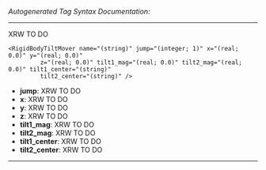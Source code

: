_Autogenerated Tag Syntax Documentation:_

---
XRW TO DO

```
<RigidBodyTiltMover name="(string)" jump="(integer; 1)" x="(real; 0.0)" y="(real; 0.0)"
         z="(real; 0.0)" tilt1_mag="(real; 0.0)" tilt2_mag="(real; 0.0)" tilt1_center="(string)"
         tilt2_center="(string)" />
```

-   **jump**: XRW TO DO
-   **x**: XRW TO DO
-   **y**: XRW TO DO
-   **z**: XRW TO DO
-   **tilt1_mag**: XRW TO DO
-   **tilt2_mag**: XRW TO DO
-   **tilt1_center**: XRW TO DO
-   **tilt2_center**: XRW TO DO

---
